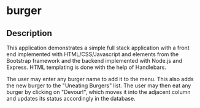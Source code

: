 # burger

## Description

This application demonstrates a simple full stack application with a front end implemented with HTML/CSS/Javascript and elements from the Bootstrap framework and the backend implemented with Node.js and Express. HTML templating is done with the help of Handlebars.

The user may enter any burger name to add it to the menu. This also adds the new burger to the "Uneating Burgers" list. The user may then eat any burger by clicking on "Devour!", which moves it into the adjacent column and updates its status accordingly in the database.


